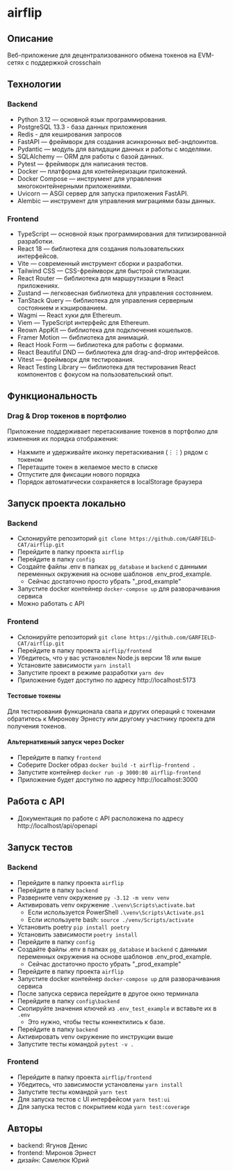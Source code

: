 # airflip

## Описание

Веб-приложение для децентрализованного обмена токенов на EVM-сетях с поддержкой crosschain

## Технологии

### Backend

- Python 3.12 — основной язык программирования.
- PostgreSQL 13.3 - база данных приложения
- Redis - для кеширования запросов
- FastAPI — фреймворк для создания асинхронных веб-эндпоинтов.
- Pydantic — модуль для валидации данных и работы с моделями.
- SQLAlchemy — ORM для работы с базой данных.
- Pytest — фреймворк для написания тестов.
- Docker — платформа для контейнеризации приложений.
- Docker Compose — инструмент для управления многоконтейнерными приложениями.
- Uvicorn — ASGI сервер для запуска приложения FastAPI.
- Alembic — инструмент для управления миграциями базы данных.

### Frontend

- TypeScript — основной язык программирования для типизированной разработки.
- React 18 — библиотека для создания пользовательских интерфейсов.
- Vite — современный инструмент сборки и разработки.
- Tailwind CSS — CSS-фреймворк для быстрой стилизации.
- React Router — библиотека для маршрутизации в React приложениях.
- Zustand — легковесная библиотека для управления состоянием.
- TanStack Query — библиотека для управления серверным состоянием и кэшированием.
- Wagmi — React хуки для Ethereum.
- Viem — TypeScript интерфейс для Ethereum.
- Reown AppKit — библиотека для подключения кошельков.
- Framer Motion — библиотека для анимаций.
- React Hook Form — библиотека для работы с формами.
- React Beautiful DND — библиотека для drag-and-drop интерфейсов.
- Vitest — фреймворк для тестирования.
- React Testing Library — библиотека для тестирования React компонентов с фокусом на пользовательский опыт.

## Функциональность

### Drag & Drop токенов в портфолио

Приложение поддерживает перетаскивание токенов в портфолио для изменения их порядка отображения:

- Нажмите и удерживайте иконку перетаскивания (⋮⋮) рядом с токеном
- Перетащите токен в желаемое место в списке
- Отпустите для фиксации нового порядка
- Порядок автоматически сохраняется в localStorage браузера

## Запуск проекта локально

### Backend

- Склонируйте репозиторий `git clone https://github.com/GARFIELD-CAT/airflip.git`
- Перейдите в папку проекта `airflip`
- Перейдите в папку `config`
- Создайте файлы .env в папках `pg_database` и `backend` с данными переменных окружения на основе шаблонов .env_prod_example. 
  - Сейчас достаточно просто убрать "_prod_example"
- Запустите docker контейнер `docker-compose up` для разворачивания сервиса
- Можно работать с API

### Frontend

- Склонируйте репозиторий `git clone https://github.com/GARFIELD-CAT/airflip.git`
- Перейдите в папку проекта `airflip/frontend`
- Убедитесь, что у вас установлен Node.js версии 18 или выше
- Установите зависимости `yarn install`
- Запустите проект в режиме разработки `yarn dev`
- Приложение будет доступно по адресу http://localhost:5173

#### Тестовые токены

Для тестирования функционала свапа и других операций с токенами обратитесь к Миронову Эрнесту или другому участнику проекта для получения токенов.

#### Альтернативный запуск через Docker

- Перейдите в папку `frontend`
- Соберите Docker образ `docker build -t airflip-frontend .`
- Запустите контейнер `docker run -p 3000:80 airflip-frontend`
- Приложение будет доступно по адресу http://localhost:3000

## Работа с API

-  Документация по работе с API расположена по адресу http://localhost/api/openapi

## Запуск тестов

### Backend

- Перейдите в папку проекта `airflip`
- Перейдите в папку `backend`
- Разверните venv окружение `py -3.12 -m venv venv`
- Активировать venv окружение `.\venv\Scripts\activate.bat`
  - Если используется PowerShell `.\venv\Scripts\Activate.ps1`
  - Если используете bash: `source ./venv/Scripts/activate`
- Установить poetry `pip install poetry`
- Установить зависимости `poetry install`
- Перейдите в папку `config`
- Создайте файлы .env в папках `pg_database` и `backend` с данными переменных окружения на основе шаблонов .env_prod_example. 
  - Сейчас достаточно просто убрать "_prod_example"
- Перейдите в папку проекта `airflip`
- Запустите docker контейнер `docker-compose up` для разворачивания сервиса
- После запуска сервиса перейдите в другое окно терминала
- Перейдите в папку `config\backend`
- Скопируйте значения ключей из `.env_test_example` и вставьте их в `.env`
  - Это нужно, чтобы тесты коннектились к базе.
- Перейдите в папку `backend`
- Активировать venv окружение по инструкции выше
- Запустите тесты командой `pytest -v .`

### Frontend

- Перейдите в папку проекта `airflip/frontend`
- Убедитесь, что зависимости установлены `yarn install`
- Запустите тесты командой `yarn test`
- Для запуска тестов с UI интерфейсом `yarn test:ui`
- Для запуска тестов с покрытием кода `yarn test:coverage`

## Авторы

- backend: Ягунов Денис
- frontend: Миронов Эрнест
- дизайн: Самелюк Юрий
